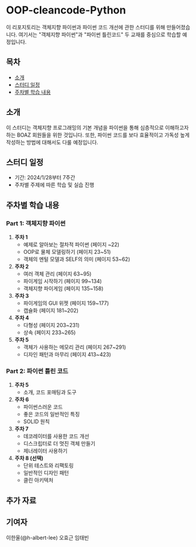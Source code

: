 # OOP-cleancode-Python


이 리포지토리는 객체지향 파이썬과 파이썬 코드 개선에 관한 스터디를 위해 만들어졌습니다. 여기서는 "객체지향 파이썬"과 "파이썬 틀린코드" 두 교재를 중심으로 학습할 예정입니다.

## 목차

- [소개](#소개)
- [스터디 일정](#스터디-일정)
- [주차별 학습 내용](#주차별-학습-내용)


## 소개

이 스터디는 객체지향 프로그래밍의 기본 개념을 파이썬을 통해 심층적으로 이해하고자 하는 BOAZ 회원들을 위한 것입니다. 또한, 파이썬 코드를 보다 효율적이고 가독성 높게 작성하는 방법에 대해서도 다룰 예정입니다.

## 스터디 일정

- 기간: 2024/1/28부터 7주간
- 주차별 주제에 따른 학습 및 실습 진행

## 주차별 학습 내용

### Part 1: 객체지향 파이썬

1. **주차 1**
   - 예제로 알아보는 절차적 파이썬 (페이지 ~22)
   - OOP로 물체 모델링하기 (페이지 23~51)
   - 객체의 멘털 모델과 SELF의 의미 (페이지 53~62)
2. **주차 2**
   - 여러 객체 관리 (페이지 63~95)
   - 파이게임 시작하기 (페이지 99~134)
   - 객체지향 파이게임 (페이지 135~158)
3. **주차 3**
   - 파이게임의 GUI 위젯 (페이지 159~177)
   - 캡슐화 (페이지 181~202)
4. **주차 4**
   - 다형성 (페이지 203~231)
   - 상속 (페이지 233~265)
5. **주차 5**
   - 객체가 사용하는 메모리 관리 (페이지 267~291)
   - 디자인 패턴과 마무리 (페이지 413~423)

### Part 2: 파이썬 틀린 코드

1. **주차 5**
   - 소개, 코드 포매팅과 도구
2. **주차 6**
   - 파이썬스러운 코드
   - 좋은 코드의 일반적인 특징
   - SOLID 원칙
3. **주차 7**
   - 데코레이터를 사용한 코드 개선
   - 디스크립터로 더 멋진 객체 만들기
   - 제너레이터 사용하기
4. **주차 8 (선택)**
   - 단위 테스트와 리팩토링
   - 일반적인 디자인 패턴
   - 클린 아키텍처

## 추가 자료


## 기여자

이한울(@h-albert-lee)
오효근
임태빈

